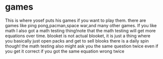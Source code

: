 # games
This is where yosef puts his games if you want to play them. there are games like ping pong,pacman,space war,and many other games.
If you like math I also got a math testing thing!note that the math testing will get more equations over time.
blooket is not actual blooket, it is just a thing where you basically just open packs and get to sell blooks there is a daily spin though!
the math testing also might ask you the same question twice even if you get it correct if you got the same equation wrong twice

